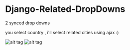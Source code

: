 Django-Related-DropDowns
========================

2 synced drop downs



you select country , i'll select related cities using ajax :) 

![alt tag](https://github.com/nodet07/Django-Related-DropDowns/blob/master/iran.png)
![alt tag](https://github.com/nodet07/Django-Related-DropDowns/blob/master/USA.png)
